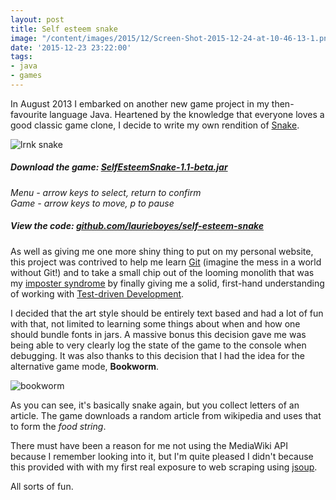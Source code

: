 ```yaml
---
layout: post
title: Self esteem snake
image: "/content/images/2015/12/Screen-Shot-2015-12-24-at-10-46-13-1.png"
date: '2015-12-23 23:22:00'
tags:
- java
- games
---
```


In August 2013 I embarked on another new game project in my then-favourite language Java. Heartened by the knowledge that everyone loves a good classic game clone, I decide to write my own rendition of [Snake](https://en.wikipedia.org/wiki/Snake_(video_game)).

![lrnk snake](http://static.lrnk.co.uk/blog-content/lrnksnake.gif)

##### Download the game: [SelfEsteemSnake-1.1-beta.jar](https://github.com/laurieboyes/self-esteem-snake/releases/download/v1.1-beta/SelfEsteemSnake-1.1-beta.jar)
*Menu - arrow keys to select, return to confirm*<br/>
*Game - arrow keys to move, p to pause*

##### View the code: [github.com/laurieboyes/self-esteem-snake](https://github.com/laurieboyes/self-esteem-snake)
<span class="paragraph-space-forcer"></span>

As well as giving me one more shiny thing to put on my personal website, this project was contrived to help me learn [Git](https://git-scm.com/) (imagine the mess in a world without Git!) and to take a small chip out of the looming monolith that was my [imposter syndrome](https://en.wikipedia.org/wiki/Impostor_syndrome) by finally giving me a solid, first-hand understanding of working with [Test-driven Development](https://en.wikipedia.org/wiki/Test-driven_development).

I decided that the art style should be entirely text based and had a lot of fun with that, not limited to learning some things about when and how one should bundle fonts in jars. A massive bonus this decision gave me was being able to very clearly log the state of the game to the console when debugging. It was also thanks to this decision that I had the idea for the alternative game mode, **Bookworm**.

![bookworm](http://static.lrnk.co.uk/blog-content/lrnksnake-bookworm.gif)

As you can see, it's basically snake again, but you collect letters of an article. The game downloads a random article from wikipedia and uses that to form the *food string*.

There must have been a reason for me not using the MediaWiki API because I remember looking into it, but I'm quite pleased I didn't because this provided with with my first real exposure to web scraping using [jsoup](http://jsoup.org/).

All sorts of fun.

